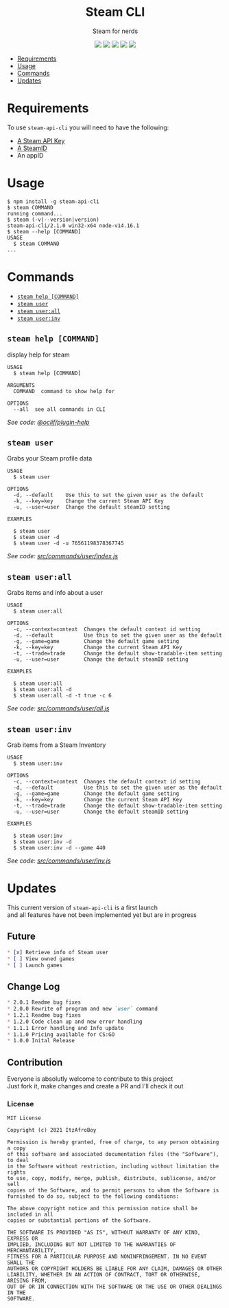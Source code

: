 <h1 align='center'>Steam CLI</h1>
<p align='center'>Steam for nerds</p>
<p align='center'>
  <a href='https://oclif.io'><img src='https://img.shields.io/badge/cli-oclif-%233B4554?style=for-the-badge&logo=heroku'></a>
  <a href='https://npmjs.org/package/steam-api-cli'><img src='https://img.shields.io/npm/v/steam-api-cli?color=%23FB8516&logo=npm&style=for-the-badge'></a>
  <a href='https://npmjs.org/package/steam-api-cli'><img src='https://img.shields.io/npm/dw/steam-api-cli?color=%23ec3b2b&style=for-the-badge'></a>
  <a href='https://npmjs.org/package/steam-api-cli'><img src='https://img.shields.io/github/license/ItzAfroBoy/steam-api-cli?color=%23161B22&logo=Github&style=for-the-badge'></a>
  <a href='https://makeapullrequest.com'><img src='https://img.shields.io/badge/PRs-welcome-brightgreen.svg?style=for-the-badge'></a>
</p>

<!-- toc -->
* [Requirements](#requirements)
* [Usage](#usage)
* [Commands](#commands)
* [Updates](#updates)
<!-- tocstop -->

# Requirements

To use `steam-api-cli` you will need to have the following:

* [A Steam API Key](https://steamcommunity.com/dev/apikey)
* [A SteamID](https://steamid.io/)
* An appID

# Usage
<!-- usage -->
```sh-session
$ npm install -g steam-api-cli
$ steam COMMAND
running command...
$ steam (-v|--version|version)
steam-api-cli/2.1.0 win32-x64 node-v14.16.1
$ steam --help [COMMAND]
USAGE
  $ steam COMMAND
...
```
<!-- usagestop -->


# Commands
<!-- commands -->
* [`steam help [COMMAND]`](#steam-help-command)
* [`steam user`](#steam-user)
* [`steam user:all`](#steam-userall)
* [`steam user:inv`](#steam-userinv)

## `steam help [COMMAND]`

display help for steam

```
USAGE
  $ steam help [COMMAND]

ARGUMENTS
  COMMAND  command to show help for

OPTIONS
  --all  see all commands in CLI
```

_See code: [@oclif/plugin-help](https://github.com/oclif/plugin-help/blob/v3.2.2/src/commands/help.ts)_

## `steam user`

Grabs your Steam profile data

```
USAGE
  $ steam user

OPTIONS
  -d, --default    Use this to set the given user as the default
  -k, --key=key    Change the current Steam API Key
  -u, --user=user  Change the default steamID setting

EXAMPLES

  $ steam user
  $ steam user -d
  $ steam user -d -u 76561198378367745
```

_See code: [src/commands/user/index.js](https://github.com/ItzAfroBoy/steam-api-cli/blob/v2.1.0/src/commands/user/index.js)_

## `steam user:all`

Grabs items and info about a user

```
USAGE
  $ steam user:all

OPTIONS
  -c, --context=context  Changes the default context id setting
  -d, --default          Use this to set the given user as the default
  -g, --game=game        Change the default game setting
  -k, --key=key          Change the current Steam API Key
  -t, --trade=trade      Change the default show-tradable-item setting
  -u, --user=user        Change the default steamID setting

EXAMPLES

  $ steam user:all
  $ steam user:all -d
  $ steam user:all -d -t true -c 6
```

_See code: [src/commands/user/all.js](https://github.com/ItzAfroBoy/steam-api-cli/blob/v2.1.0/src/commands/user/all.js)_

## `steam user:inv`

Grab items from a Steam Inventory

```
USAGE
  $ steam user:inv

OPTIONS
  -c, --context=context  Changes the default context id setting
  -d, --default          Use this to set the given user as the default
  -g, --game=game        Change the default game setting
  -k, --key=key          Change the current Steam API Key
  -t, --trade=trade      Change the default show-tradable-item setting
  -u, --user=user        Change the default steamID setting

EXAMPLES

  $ steam user:inv
  $ steam user:inv -d
  $ steam user:inv -d --game 440
```

_See code: [src/commands/user/inv.js](https://github.com/ItzAfroBoy/steam-api-cli/blob/v2.1.0/src/commands/user/inv.js)_
<!-- commandsstop -->

# Updates

This current version of `steam-api-cli` is a first launch  
and all features have not been implemented yet but are in progress  

## Future

```markdown
* [x] Retrieve info of Steam user
* [ ] View owned games
* [ ] Launch games
```

## Change Log

```markdown
* 2.0.1 Readme bug fixes
* 2.0.0 Rewrite of program and new `user` command
* 1.2.1 Readme bug fixes
* 1.2.0 Code clean up and new error handling  
* 1.1.1 Error handling and Info update
* 1.1.0 Pricing available for CS:GO
* 1.0.0 Inital Release
```

## Contribution

Everyone is absolutly welcome to contribute to this project  
Just fork it, make changes and create a PR and I'll check it out

### License

```license
MIT License

Copyright (c) 2021 ItzAfroBoy

Permission is hereby granted, free of charge, to any person obtaining a copy
of this software and associated documentation files (the "Software"), to deal
in the Software without restriction, including without limitation the rights
to use, copy, modify, merge, publish, distribute, sublicense, and/or sell
copies of the Software, and to permit persons to whom the Software is
furnished to do so, subject to the following conditions:

The above copyright notice and this permission notice shall be included in all
copies or substantial portions of the Software.

THE SOFTWARE IS PROVIDED "AS IS", WITHOUT WARRANTY OF ANY KIND, EXPRESS OR
IMPLIED, INCLUDING BUT NOT LIMITED TO THE WARRANTIES OF MERCHANTABILITY,
FITNESS FOR A PARTICULAR PURPOSE AND NONINFRINGEMENT. IN NO EVENT SHALL THE
AUTHORS OR COPYRIGHT HOLDERS BE LIABLE FOR ANY CLAIM, DAMAGES OR OTHER
LIABILITY, WHETHER IN AN ACTION OF CONTRACT, TORT OR OTHERWISE, ARISING FROM,
OUT OF OR IN CONNECTION WITH THE SOFTWARE OR THE USE OR OTHER DEALINGS IN THE
SOFTWARE.

```
